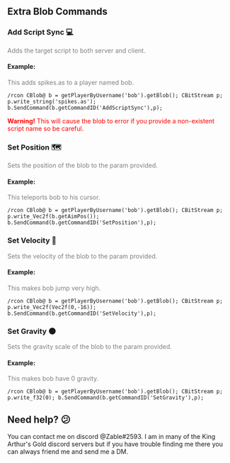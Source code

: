 ## Extra Blob Commands
### Add Script Sync 💻
<span style="color:grey">Adds the target script to both server and client.</span>
#### Example:
<span style="color:grey">This adds <span>spikes.as<span> to a player named bob.</span>
```AngelScript
/rcon CBlob@ b = getPlayerByUsername('bob').getBlob(); CBitStream p; p.write_string('spikes.as'); b.SendCommand(b.getCommandID('AddScriptSync'),p);
```
<span style="color:red">**Warning!** This will cause the blob to error if you provide a non-existent script name so be careful.</span>

### Set Position 🗺
<span style="color:grey"> Sets the position of the blob to the param provided. </span>
#### Example:
<span style="color:grey">This teleports bob to his cursor.</span>

```AngelScript
/rcon CBlob@ b = getPlayerByUsername('bob').getBlob(); CBitStream p; p.write_Vec2f(b.getAimPos()); b.SendCommand(b.getCommandID('SetPosition'),p);
```

### Set Velocity 🎿
<span style="color:grey"> Sets the velocity of the blob to the param provided.</span>

#### Example:
<span style="color:grey">This makes bob jump very high.</span>

```AngelScript
/rcon CBlob@ b = getPlayerByUsername('bob').getBlob(); CBitStream p; p.write_Vec2f(Vec2f(0,-16)); b.SendCommand(b.getCommandID('SetVelocity'),p);
```
### Set Gravity 🌑
<span style="color:grey">Sets the gravity scale of the blob to the param provided.</span>

#### Example:
<span style="color:grey"> This makes bob have 0 gravity. </span>
```AngelScript
/rcon CBlob@ b = getPlayerByUsername('bob').getBlob(); CBitStream p; p.write_f32(0); b.SendCommand(b.getCommandID('SetGravity'),p); 
```
## Need help? 😕
You can contact me on discord @Zable#2593. I am in many of the King Arthur's Gold discord servers but if you have trouble finding me there you can always friend me and send me a DM.